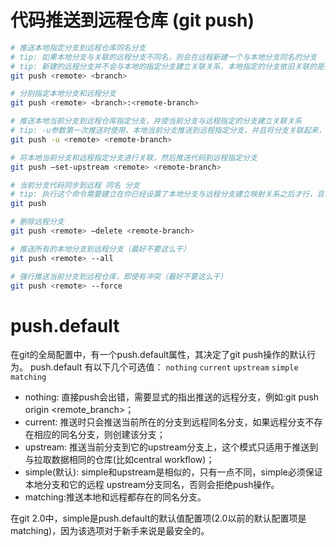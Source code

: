 # 代码推送到远程仓库 (git push)
```bash
# 推送本地指定分支到远程仓库同名分支
# tip: 如果本地分支与关联的远程分支不同名，则会在远程新建一个与本地分支同名的分支
# tip: 新建的远程分支并不会与本地的指定分支建立关联关系，本地指定的分支依旧关联的是其检出时的那个分支
git push <remote> <branch>

# 分别指定本地分支和远程分支
git push <remote> <branch>:<remote-branch>

# 推送本地当前分支到远程仓库指定分支，并使当前分支与远程指定的分支建立关联关系
# tip: -u参数第一次推送时使用，本地当前分支推送到远程指定分支，并且将分支关联起来，在以后推送或拉取时就可以简化命令
git push -u <remote> <remote-branch>

# 将本地当前分支和远程指定分支进行关联，然后推送代码到远程指定分支
git push —set-upstream <remote> <remote-branch>

# 当前分支代码同步到远程 同名 分支
# tip: 执行这个命令需要建立在你已经设置了本地分支与远程分支建立映射关系之后才行，且本地分支与远程分支同名
git push

# 删除远程分支
git push <remote> —delete <remote-branch>

# 推送所有的本地分支到远程分支（最好不要这么干）
git push <remote> --all

# 强行推送当前分支到远程仓库，即使有冲突（最好不要这么干）
git push <remote> --force
```

# push.default
在git的全局配置中，有一个push.default属性，其决定了git push操作的默认行为。
push.default 有以下几个可选值： `nothing` `current` `upstream` `simple` `matching`

* nothing: 直接push会出错，需要显式的指出推送的远程分支，例如:git push origin <remote_branch>；
* current: 推送时只会推送当前所在的分支到远程同名分支，如果远程分支不存在相应的同名分支，则创建该分支；
* upstream: 推送当前分支到它的upstream分支上，这个模式只适用于推送到与拉取数据相同的仓库(比如central workflow)；
* simple(默认): simple和upstream是相似的，只有一点不同，simple必须保证本地分支和它的远程 upstream分支同名，否则会拒绝push操作。
* matching:推送本地和远程都存在的同名分支。

在git 2.0中，simple是push.default的默认值配置项(2.0以前的默认配置项是matching)，因为该选项对于新手来说是最安全的。
